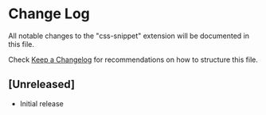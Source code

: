 # Change Log

All notable changes to the "css-snippet" extension will be documented in this file.

Check [Keep a Changelog](http://keepachangelog.com/) for recommendations on how to structure this file.

## [Unreleased]

- Initial release